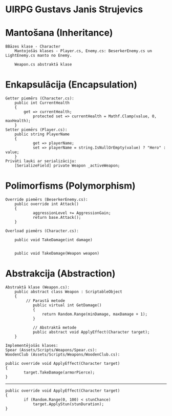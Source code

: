 # UIRPG Gustavs Janis Strujevics

# Mantošana (Inheritance)
	BBāzes klase - Character
		Mantojošās klases - Player.cs, Enemy.cs: BeserkerEnemy.cs un LightEnemy.cs manto no Enemy.

		Weapon.cs abstraktā klase

# Enkapsulācija (Encapsulation)
	Getter piemērs (Character.cs):
		public int CurrentHealth 
		{
   			get => currentHealth;
    			protected set => currentHealth = Mathf.Clamp(value, 0, maxHealth);
		}
	Setter piemērs (Player.cs):
		public string PlayerName 
		{
    			get => playerName;
    			set => playerName = string.IsNullOrEmpty(value) ? "Hero" : value;
		}
	Privāti lauki ar serializāciju:
		[SerializeField] private Weapon _activeWeapon;

# Polimorfisms (Polymorphism)
	Override piemērs (BeserkerEnemy.cs):
		public override int Attack() 
		{
    			aggressionLevel += AggressionGain;
    			return base.Attack();
		}

	Overload piemērs (Character.cs):
		
		public void TakeDamage(int damage)

		
		public void TakeDamage(Weapon weapon)

# Abstrakcija (Abstraction)
	Abstraktā klase (Weapon.cs):
		public abstract class Weapon : ScriptableObject
		{
   			 // Parastā metode
    			public virtual int GetDamage()
    			{
       				return Random.Range(minDamage, maxDamage + 1);
    			}
    
    			// Abstraktā metode
    			public abstract void ApplyEffect(Character target);
		}

	Implementējošās klases:
	Spear (Assets/Scripts/Weapons/Spear.cs):
	WoodenClub (Assets/Scripts/Weapons/WoodenClub.cs):

	public override void ApplyEffect(Character target)
	{
    		target.TakeDamage(armorPierce);
	}
--------------------------
	public override void ApplyEffect(Character target)
	{
    		if (Random.Range(0, 100) < stunChance)
        		target.ApplyStun(stunDuration);
	}
	